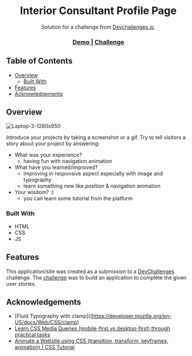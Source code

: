 <!-- Please update value in the {}  -->

<h1 align="center">Interior Consultant Profile Page</h1>

<div align="center">
   Solution for a challenge from  <a href="http://devchallenges.io" target="_blank">Devchallenges.io</a>.
</div>

<div align="center">
  <h3>
    <a href="https://interiorconsultant-lilbee.netlify.app/">
      Demo
    </a>
    <span> | </span>
    <a href="https://devchallenges.io/challenges/Jymh2b2FyebRTUljkNcb">
      Challenge
    </a>
  </h3>
</div>

<!-- TABLE OF CONTENTS -->

## Table of Contents

- [Overview](#overview)
  - [Built With](#built-with)
- [Features](#features)
- [Acknowledgements](#acknowledgements)

<!-- OVERVIEW -->

## Overview

![Laptop-3-1280x950](https://github.com/lil-bee/interior-consultant/assets/61036950/bfb75805-f84d-45ec-9b9c-a6a161ed276b)


Introduce your projects by taking a screenshot or a gif. Try to tell visitors a story about your project by answering:

- What was your experience?
  - having fun with navigation animation
- What have you learned/improved?
   - improving in responsive aspect especially with image and typography
   - learn something new like position & navigation animation
- Your wisdom? :)
  - you can learn some tutorial from the platform

### Built With

<!-- This section should list any major frameworks that you built your project using. Here are a few examples.-->

- HTML
- CSS
- JS

## Features

<!-- List the features of your application or follow the template. Don't share the figma file here :) -->

This application/site was created as a submission to a [DevChallenges](https://devchallenges.io/challenges) challenge. The [challenge](https://devchallenges.io/challenges/Jymh2b2FyebRTUljkNcb) was to build an application to complete the given user stories.

## Acknowledgements

<!-- This section should list any articles or add-ons/plugins that helps you to complete the project. This is optional but it will help you in the future. For exmpale -->

- [Fluid Typography with clamp]((https://developer.mozilla.org/en-US/docs/Web/CSS/clamp)
- [Learn CSS Media Queries (mobile-first vs desktop-first) through practical tasks](https://devchallenges.io/learn/tutorial/media-queries)
- [Animate a Website using CSS (transition, transform, keyframes, animation) | CSS Tutorial](https://devchallenges.io/learn/tutorial/css-animation)

